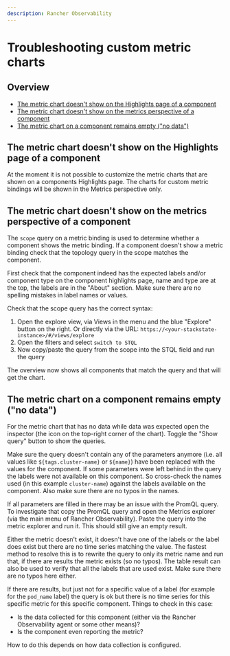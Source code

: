 ```yaml
---
description: Rancher Observability
---
```


# Troubleshooting custom metric charts

## Overview

* [The metric chart doesn't show on the Highlights page of a component](#the-metric-chart-doesnt-show-on-the-highlights-page-of-a-component)
* [The metric chart doesn't show on the metrics perspective of a component](#the-metric-chart-doesnt-show-on-the-metrics-perspective-of-a-component)
* [The metric chart on a component remains empty ("no data")](#the-metric-chart-on-a-component-remains-empty-no-data)

## The metric chart doesn't show on the Highlights page of a component

At the moment it is not possible to customize the metric charts that are shown on a components Highlights page. The charts for custom metric bindings will be shown in the Metrics perspective only.

## The metric chart doesn't show on the metrics perspective of a component

The `scope` query on a metric binding is used to determine whether a component shows the metric binding. If a component doesn't show a metric binding check that the topology query in the scope matches the component. 

First check that the component indeed has the expected labels and/or component type on the component highlights page, name and type are at the top, the labels are in the "About" section. Make sure there are no spelling mistakes in label names or values.

Check that the scope query has the correct syntax:

1. Open the explore view, via Views in the menu and the blue "Explore" button on the right. Or directly via the URL: `https://<your-stackstate-instance>/#/views/explore`
2. Open the filters and select `switch to STQL`
3. Now copy/paste the query from the scope into the STQL field and run the query

The overview now shows all components that match the query and that will get the chart.

## The metric chart on a component remains empty ("no data")

For the metric chart that has no data while data was expected open the inspector (the icon on the top-right corner of the chart). Toggle the "Show query" button to show the queries.

Make sure the query doesn't contain any of the parameters anymore (i.e. all values like `${tags.cluster-name}` or `${name}`) have been replaced with the values for the component. If some parameters were left behind in the query the labels were not available on this component. So cross-check the names used (in this example `cluster-name`) against the labels available on the component. Also make sure there are no typos in the names.

If all parameters are filled in there may be an issue with the PromQL query. To investigate that copy the PromQL query and open the Metrics explorer (via the main menu of Rancher Observability). Paste the query into the metric explorer and run it. This should still give an empty result.

Either the metric doesn't exist, it doesn't have one of the labels or the label does exist but there are no time series matching the value. The fastest method to resolve this is to rewrite the query to only its metric name and run that, if there are results the metric exists (so no typos). The table result can also be used to verify that all the labels that are used exist. Make sure there are no typos here either.

If there are results, but just not for a specific value of a label (for example for the `pod_name` label) the query is ok but there is no time series for this specific metric for this specific component. Things to check in this case:

* Is the data collected for this component (either via the Rancher Observability agent or some other means)?
* Is the component even reporting the metric?

How to do this depends on how data collection is configured.